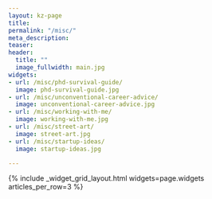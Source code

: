```yaml
---
layout: kz-page
title:
permalink: "/misc/"
meta_description:
teaser: 
header:
  title: ""
  image_fullwidth: main.jpg
widgets:
- url: /misc/phd-survival-guide/
  image: phd-survival-guide.jpg
- url: /misc/unconventional-career-advice/
  image: unconventional-career-advice.jpg
- url: /misc/working-with-me/
  image: working-with-me.jpg
- url: /misc/street-art/
  image: street-art.jpg
- url: /misc/startup-ideas/
  image: startup-ideas.jpg

---
```


{% include _widget_grid_layout.html widgets=page.widgets articles_per_row=3 %}
